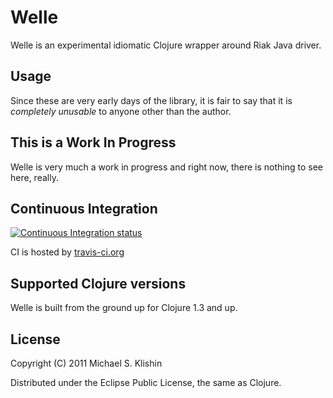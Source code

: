# Welle

Welle is an experimental idiomatic Clojure wrapper around Riak Java driver.


## Usage

Since these are very early days of the library, it is fair to say that it is *completely unusable* to anyone
other than the author.


## This is a Work In Progress

Welle is very much a work in progress and right now, there is nothing to
see here, really.


## Continuous Integration

[![Continuous Integration status](https://secure.travis-ci.org/michaelklishin/welle.png)](http://travis-ci.org/michaelklishin/welle)

CI is hosted by [travis-ci.org](http://travis-ci.org)


## Supported Clojure versions

Welle is built from the ground up for Clojure 1.3 and up.


## License

Copyright (C) 2011 Michael S. Klishin

Distributed under the Eclipse Public License, the same as Clojure.
